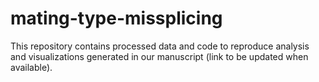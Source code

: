 # mating-type-missplicing
This repository contains processed data and code to reproduce analysis and visualizations generated in our manuscript (link to be updated when available). 
